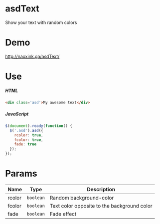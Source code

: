 asdText
=======

Show your text with random colors

Demo
===
http://naoxink.ga/asdText/

Use
===

##### HTML
```html
<div class='asd'>My awesome text</div>
```
##### JavaScript
```javascript
$(document).ready(function() {
  $('.asd').asd({
    rcolor: true,
    fcolor: true,
    fade: true
  });
});
```

Params
======

| Name | Type | Description |
| --- | --- | --- |
| rcolor | `boolean` | Random background-color |
| fcolor | `boolean` | Text color opposite to the background color |
| fade | `boolean` | Fade effect |
